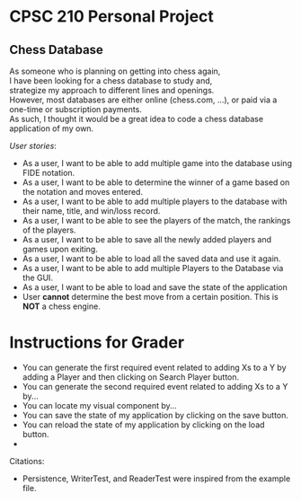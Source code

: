 # CPSC 210 Personal Project

## Chess Database 

As someone who is planning on getting into chess again,
<br> I have been looking for a chess database to study and,
<br> strategize my approach to different lines and openings.<br>
However, most databases are either online (chess.com, ...), or paid via a one-time or subscription payments.
<br>
As such, I thought it would be a great idea to code a chess database application of my own.<br>

*User stories*:
- As a user, I want to be able to add multiple game into the database using FIDE notation.
- As a user, I want to be able to determine the winner of a game based on the notation and moves entered.
- As a user, I want to be able to add multiple players to the database with their name, title, and win/loss record.
- As a user, I want to be able to see the players of the match, the rankings of the players.
- As a user, I want to be able to save all the newly added players and games upon exiting.
- As a user, I want to be able to load all the saved data and use it again.
- As a user, I want to be able to add multiple Players to the Database via the GUI.
- As a user, I want to be able to load and save the state of the application
- User **cannot** determine the best move from a certain position. This is **NOT** a chess engine.

# Instructions for Grader

- You can generate the first required event related to adding Xs to a Y by adding a Player and then clicking on Search Player button.
- You can generate the second required event related to adding Xs to a Y by...
- You can locate my visual component by...
- You can save the state of my application by clicking on the save button.
- You can reload the state of my application by clicking on the load button.
- 
Citations:
- Persistence, WriterTest, and ReaderTest were inspired from the example file.